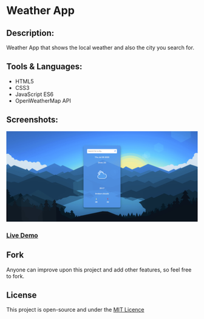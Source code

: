 # Weather App

## Description:

Weather App that shows the local weather and also the city you search for.

## Tools & Languages:

- HTML5
- CSS3
- JavaScript ES6
- OpenWeatherMap API

## Screenshots:

<img src="./assets/screenshot1.png">

### <a href="https://aminebelmahi.github.io/weather-app/">Live Demo</a>

## Fork

Anyone can improve upon this project and add other features, so feel free to fork.

## License

This project is open-source and under the <a href="https://opensource.org/licenses/MIT">MIT Licence</a>
